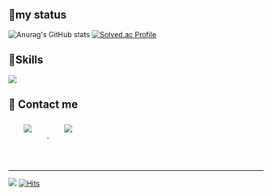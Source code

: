 <img src="https://i.pinimg.com/564x/54/8e/8b/548e8bf3178a571bf53c44e5ede2b50c.jpg" alt="" class="" style="text-align: center;">


## 🥇my status
![Anurag's GitHub stats](https://github-readme-stats.vercel.app/api?username=wxxk&theme=merko&show_icons=true)
[![Solved.ac Profile](http://mazassumnida.wtf/api/v2/generate_badge?boj=dwde2)](https://solved.ac/dwde2/)

## 🤖Skills

<img src="https://img.shields.io/badge/Python-3766AB?style=flat-square&logo=Python&logoColor=white"/>


## 🤝 Contact me

<a href="mailto:dwde22@gmail.com">
    <img 
        src="https://img.shields.io/badge/Gmail-D14836?style=for-the-badge&logo=gmail&logoColor=white&link="mailto:dwde22@gmail.com""
        style="height: auto; margin-left: 20px; margin-right: 20px; padding: 10px;"/>
</a>
<a href="https://instagram.com/wx.xk_">
    <img 
        src="https://img.shields.io/badge/Instagram-E4405F?style=for-the-badge&logo=instagram&logoColor=white&link=https://www.instagram.com/wx.xk_/"
        style="height: auto; margin-left: 20px; margin-right: 20px; padding: 10px;"/>
</a>

</br></br>

---
![](https://img.shields.io/github/followers/wxxk?style=social)
[![Hits](https://hits.seeyoufarm.com/api/count/incr/badge.svg?url=https%3A%2F%2Fgithub.com%2Fwxxk&count_bg=%2357A819&title_bg=%23000000&icon=github.svg&icon_color=%2300FF06&title=hits&edge_flat=false)](https://hits.seeyoufarm.com)
